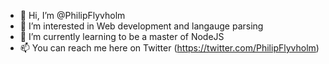 - 👋 Hi, I’m @PhilipFlyvholm
- 👀 I’m interested in Web development and langauge parsing
- 🌱 I’m currently learning to be a master of NodeJS
- 📫 You can reach me here on Twitter (https://twitter.com/PhilipFlyvholm)
